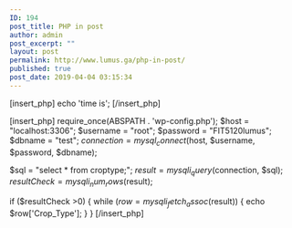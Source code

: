 ```yaml
---
ID: 194
post_title: PHP in post
author: admin
post_excerpt: ""
layout: post
permalink: http://www.lumus.ga/php-in-post/
published: true
post_date: 2019-04-04 03:15:34
---
```

[insert_php]
echo 'time is';
[/insert_php]

[insert_php]
require_once(ABSPATH . 'wp-config.php');
$host = "localhost:3306";
$username = "root";
$password = "FIT5120lumus";
$dbname = "test";
$connection = mysql_connect($host, $username, $password, $dbname);

   $sql = "select * from croptype;";
   $result = mysqli_query($connection, $sql);
   $resultCheck = mysqli_num_rows($result);
   
   if ($resultCheck >0)
   {
      while ($row = mysqli_fetch_assoc($result))
	  {
	     echo $row['Crop_Type'];
	  }
   }
[/insert_php]